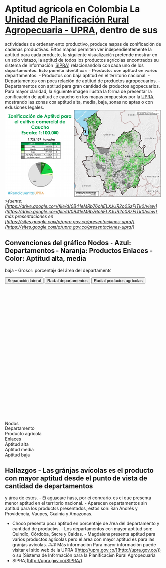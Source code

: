 <link rel="stylesheet" href="https://maxcdn.bootstrapcdn.com/bootstrap/4.0.0-beta/css/bootstrap.min.css" integrity="sha384-/Y6pD6FV/Vv2HJnA6t+vslU6fwYXjCFtcEpHbNJ0lyAFsXTsjBbfaDjzALeQsN6M"
    crossorigin="anonymous">

<script src="https://code.jquery.com/jquery-3.2.1.slim.min.js" integrity="sha384-KJ3o2DKtIkvYIK3UENzmM7KCkRr/rE9/Qpg6aAZGJwFDMVNA/GpGFF93hXpG5KkN"
    crossorigin="anonymous"></script>
<script src="https://cdnjs.cloudflare.com/ajax/libs/popper.js/1.11.0/umd/popper.min.js" integrity="sha384-b/U6ypiBEHpOf/4+1nzFpr53nxSS+GLCkfwBdFNTxtclqqenISfwAzpKaMNFNmj4"
    crossorigin="anonymous"></script>
<script src="https://maxcdn.bootstrapcdn.com/bootstrap/4.0.0-beta/js/bootstrap.min.js" integrity="sha384-h0AbiXch4ZDo7tp9hKZ4TsHbi047NrKGLO3SEJAg45jXxnGIfYzk4Si90RDIqNm1"
    crossorigin="anonymous"></script>

<link rel="stylesheet" type="text/css" href="assets/css/main.css" />
<script type="text/javascript" src="https://d3js.org/d3.v4.min.js"></script>

# Aptitud agrícola en Colombia La [Unidad de Planificación Rural Agropecuaria - UPRA](http://upra.gov.co/), dentro de sus
actividades de ordenamiento productivo, produce mapas de zonificación de cadenas productivas. Estos mapas permiten ver independientemente
la aptitud para cada producto, la siguiente visualización pretende mostrar en un solo vistazo, la aptitud de todos los productos
agrícolas encontrados su sistema de información ([SIPRA](http://upra.gov.co/SIPRA/)) relacionandola con cada uno de los departamentos.
Esto permite identificar: - Productos con aptitud en varios departamentos. - Productos con baja aptitud en el territorio
nacional. - Departamentos con poca relación de aptitud de productos agropecuarios. - Departamentos con aptitud para gran
cantidad de productos agopecuarios. Para mayor claridad, la siguiente imagen ilustra la forma de presentar la zonificación
de aptitud de caucho en los mapas propuestos por la [UPRA](http://upra.gov.co/), mostrando las zonas con aptitud alta, media,
baja, zonas no aptas o con exlusiones legales. ![caucho](assets/img/zonificacionCaucho.png "tomada de upra.gov.co") >_fuente:
[https://drive.google.com/file/d/0B41eMRb76ohELXJUR2o0SzFITk0/view](https://drive.google.com/file/d/0B41eMRb76ohELXJUR2o0SzFITk0/view),
más presentaciones en [https://sites.google.com/a/upra.gov.co/presentaciones-upra/](https://sites.google.com/a/upra.gov.co/presentaciones-upra/)_
## Convenciones del gráfico **Nodos** - Azul: Departamentos - Naranja: Productos **Enlaces** - Color: Aptitud alta, media
baja - Grosor: porcentaje del área del departamento

<button id="sideBySide" type="button" class="btn btn-outline-primary btn-sm">Separación lateral</button>
<button id="radialDepartamento" type="button" class="btn btn-outline-success btn-sm">Radial departamentos</button>
<button id="radioAgricola" type="button" class="btn btn-outline-info btn-sm">Radial productos agrícolas</button>
<svg width="690" height="580"></svg>
<div id="legend">
    <div id="nodes">
        <span class="titleLegend">Nodos</span>
        <div id="row">
            <div class="departamentoNode"></div><span>Departamento</span>
        </div>
        <div id="row">
            <div class="productoNode"></div><span>Producto agrícola</span>
        </div>
    </div>
    <div id="edges">
        <span class="titleLegend">Enlaces</span>
        <div id="row">
            <div class="aptitud alta"></div><span>Aptitud alta</span>
        </div>
        <div id="row">
            <div class="aptitud media"></div><span>Aptitud media</span>
        </div>
        <div id="row">
            <div class="aptitud baja"></div><span>Aptitud baja</span>
        </div>
    </div>
</div>
<script src="assets/js/main.js"></script>

## Hallazgos - Las gránjas avícolas es el producto con mayor aptitud desde el punto de vista de cantidad de departamentos
y área de estos. - El aguacate hass, por el contrario, es el que presenta menor aptitud en el territorio nacional. - Aparecen
departamentos sin aptitud para los productos presentados, estos son: San Andrés y Providencia, Vaupes, Guainía y Amazonas.
- Chocó presenta poca aptitud en porcentaje de área del departamento y cantidad de productos. - Los departamentos con mayor
aptitud son: Quindío, Córdoba, Sucre y Caldas. - Magdalena presenta aptitud para varios productos agrícolas pero el área
con mayor aptitud es para las gránjas avícolas. ### Más información Para mayor información puede visitar el sitio web de
la UPRA ([http://upra.gov.co/](http://upra.gov.co/)) o su [Sistema de Información para la Planificación Rural Agropecuaria
- SIPRA](http://upra.gov.co/SIPRA/).

